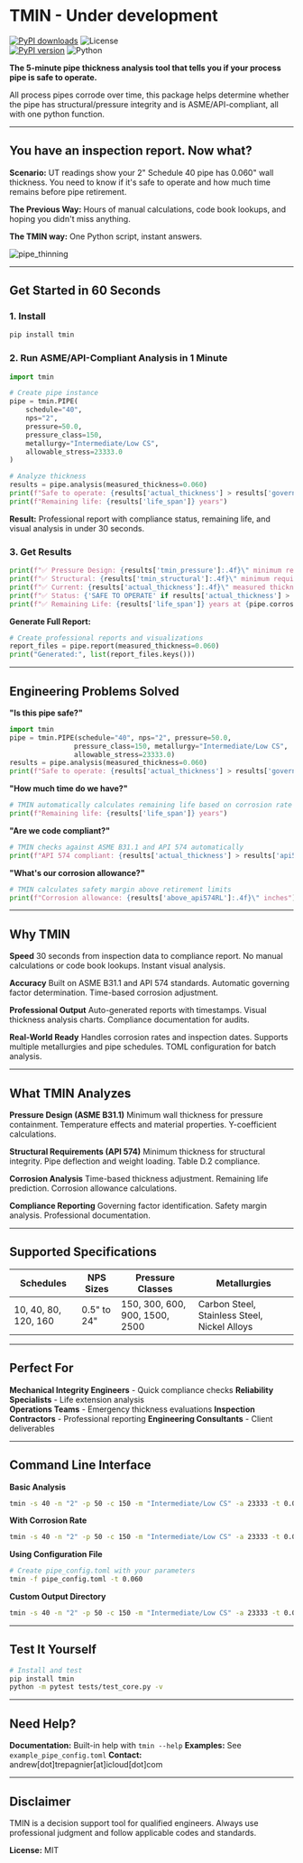 # TMIN - Under development
[![PyPI downloads](https://img.shields.io/pypi/dm/tmin.svg)](https://pypi.org/project/tmin/)
![License](https://img.shields.io/pypi/l/tmin)    
[![PyPI version](https://badge.fury.io/py/tmin.svg)](https://badge.fury.io/py/tmin)
![Python](https://img.shields.io/pypi/pyversions/tmin)

**The 5-minute pipe thickness analysis tool that tells you if your process pipe is safe to operate.**

All process pipes corrode over time, this package helps determine whether the pipe has structural/pressure integrity and is ASME/API-compliant, all with one python function.

---
## You have an inspection report. Now what?

**Scenario:** UT readings show your 2" Schedule 40 pipe has 0.060" wall thickness. You need to know if it's safe to operate and how much time remains before pipe retirement.

**The Previous Way:** Hours of manual calculations, code book lookups, and hoping you didn't miss anything.

**The TMIN way:** One Python script, instant answers.

![pipe_thinning](https://github.com/user-attachments/assets/abba85a5-096e-4824-98ee-4d90ff32e206)


---

## Get Started in 60 Seconds

### 1. Install
```bash
pip install tmin
```

### 2. Run ASME/API-Compliant Analysis in 1 Minute
```python
import tmin

# Create pipe instance
pipe = tmin.PIPE(
    schedule="40",
    nps="2", 
    pressure=50.0,
    pressure_class=150,
    metallurgy="Intermediate/Low CS",
    allowable_stress=23333.0
)

# Analyze thickness
results = pipe.analysis(measured_thickness=0.060)
print(f"Safe to operate: {results['actual_thickness'] > results['governing_thickness']}")
print(f"Remaining life: {results['life_span']} years")
```

**Result:** Professional report with compliance status, remaining life, and visual analysis in under 30 seconds.

### 3. Get Results
```python
print(f"✅ Pressure Design: {results['tmin_pressure']:.4f}\" minimum required")
print(f"✅ Structural: {results['tmin_structural']:.4f}\" minimum required")
print(f"✅ Current: {results['actual_thickness']:.4f}\" measured thickness")
print(f"✅ Status: {'SAFE TO OPERATE' if results['actual_thickness'] > results['governing_thickness'] else 'RETIRE IMMEDIATELY'}")
print(f"✅ Remaining Life: {results['life_span']} years at {pipe.corrosion_rate} mpy corrosion")
```

**Generate Full Report:**
```python
# Create professional reports and visualizations
report_files = pipe.report(measured_thickness=0.060)
print("Generated:", list(report_files.keys()))
```

---

## Engineering Problems Solved

**"Is this pipe safe?"**
```python
import tmin
pipe = tmin.PIPE(schedule="40", nps="2", pressure=50.0, 
                pressure_class=150, metallurgy="Intermediate/Low CS", 
                allowable_stress=23333.0)
results = pipe.analysis(measured_thickness=0.060)
print(f"Safe to operate: {results['actual_thickness'] > results['governing_thickness']}")
```

**"How much time do we have?"**
```python
# TMIN automatically calculates remaining life based on corrosion rate
print(f"Remaining life: {results['life_span']} years")
```

**"Are we code compliant?"**
```python
# TMIN checks against ASME B31.1 and API 574 automatically
print(f"API 574 compliant: {results['actual_thickness'] > results['api574_RL']}")
```

**"What's our corrosion allowance?"**
```python
# TMIN calculates safety margin above retirement limits
print(f"Corrosion allowance: {results['above_api574RL']:.4f}\" inches")
```

---

## Why TMIN

**Speed**
30 seconds from inspection data to compliance report. No manual calculations or code book lookups. Instant visual analysis.

**Accuracy**
Built on ASME B31.1 and API 574 standards. Automatic governing factor determination. Time-based corrosion adjustment.

**Professional Output**
Auto-generated reports with timestamps. Visual thickness analysis charts. Compliance documentation for audits.

**Real-World Ready**
Handles corrosion rates and inspection dates. Supports multiple metallurgies and pipe schedules. TOML configuration for batch analysis.

---

## What TMIN Analyzes

**Pressure Design (ASME B31.1)**
Minimum wall thickness for pressure containment. Temperature effects and material properties. Y-coefficient calculations.

**Structural Requirements (API 574)**
Minimum thickness for structural integrity. Pipe deflection and weight loading. Table D.2 compliance.

**Corrosion Analysis**
Time-based thickness adjustment. Remaining life prediction. Corrosion allowance calculations.

**Compliance Reporting**
Governing factor identification. Safety margin analysis. Professional documentation.

---

## Supported Specifications

| Schedules | NPS Sizes | Pressure Classes | Metallurgies |
|-----------|-----------|------------------|--------------|
| 10, 40, 80, 120, 160 | 0.5" to 24" | 150, 300, 600, 900, 1500, 2500 | Carbon Steel, Stainless Steel, Nickel Alloys |

---

## Perfect For

**Mechanical Integrity Engineers** - Quick compliance checks
**Reliability Specialists** - Life extension analysis  
**Operations Teams** - Emergency thickness evaluations
**Inspection Contractors** - Professional reporting
**Engineering Consultants** - Client deliverables

---

## Command Line Interface

**Basic Analysis**
```bash
tmin -s 40 -n "2" -p 50 -c 150 -m "Intermediate/Low CS" -a 23333 -t 0.060
```

**With Corrosion Rate**
```bash
tmin -s 40 -n "2" -p 50 -c 150 -m "Intermediate/Low CS" -a 23333 -t 0.060 -r 10 -y 2023
```

**Using Configuration File**
```bash
# Create pipe_config.toml with your parameters
tmin -f pipe_config.toml -t 0.060
```

**Custom Output Directory**
```bash
tmin -s 40 -n "2" -p 50 -c 150 -m "Intermediate/Low CS" -a 23333 -t 0.060 -o ./my_reports
```

---

## Test It Yourself

```bash
# Install and test
pip install tmin
python -m pytest tests/test_core.py -v
```

---

## Need Help?

**Documentation:** Built-in help with `tmin --help`
**Examples:** See `example_pipe_config.toml`
**Contact:** andrew[dot]trepagnier[at]icloud[dot]com

---

## Disclaimer

TMIN is a decision support tool for qualified engineers. Always use professional judgment and follow applicable codes and standards.

**License:** MIT



